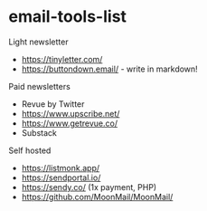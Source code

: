 # email-tools-list

Light newsletter

- https://tinyletter.com/
- https://buttondown.email/ - write in markdown!

Paid newsletters

- Revue by Twitter
- https://www.upscribe.net/
- https://www.getrevue.co/
- Substack

Self hosted

- https://listmonk.app/
- https://sendportal.io/
- https://sendy.co/ (1x payment, PHP)
- https://github.com/MoonMail/MoonMail/
